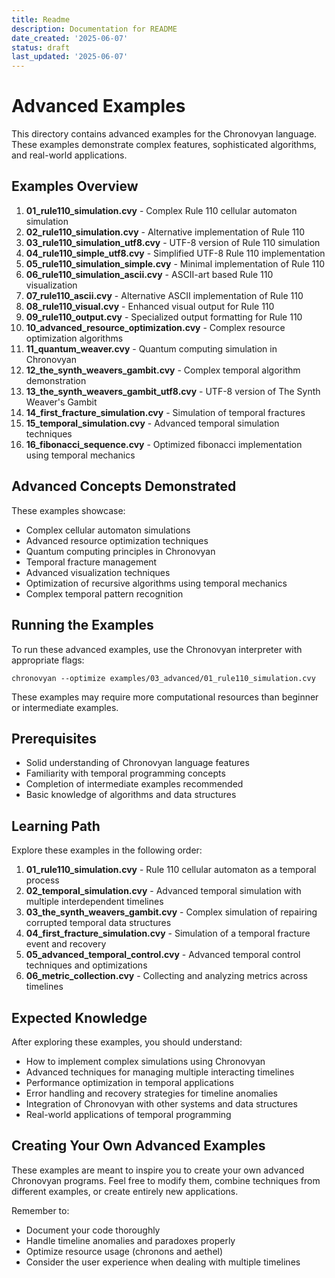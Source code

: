 ```yaml
---
title: Readme
description: Documentation for README
date_created: '2025-06-07'
status: draft
last_updated: '2025-06-07'
---
```


# Advanced Examples

This directory contains advanced examples for the Chronovyan language. These examples demonstrate complex features, sophisticated algorithms, and real-world applications.

## Examples Overview

1. **01_rule110_simulation.cvy** - Complex Rule 110 cellular automaton simulation
2. **02_rule110_simulation.cvy** - Alternative implementation of Rule 110
3. **03_rule110_simulation_utf8.cvy** - UTF-8 version of Rule 110 simulation
4. **04_rule110_simple_utf8.cvy** - Simplified UTF-8 Rule 110 implementation
5. **05_rule110_simulation_simple.cvy** - Minimal implementation of Rule 110
6. **06_rule110_simulation_ascii.cvy** - ASCII-art based Rule 110 visualization
7. **07_rule110_ascii.cvy** - Alternative ASCII implementation of Rule 110
8. **08_rule110_visual.cvy** - Enhanced visual output for Rule 110
9. **09_rule110_output.cvy** - Specialized output formatting for Rule 110
10. **10_advanced_resource_optimization.cvy** - Complex resource optimization algorithms
11. **11_quantum_weaver.cvy** - Quantum computing simulation in Chronovyan
12. **12_the_synth_weavers_gambit.cvy** - Complex temporal algorithm demonstration
13. **13_the_synth_weavers_gambit_utf8.cvy** - UTF-8 version of The Synth Weaver's Gambit
14. **14_first_fracture_simulation.cvy** - Simulation of temporal fractures
15. **15_temporal_simulation.cvy** - Advanced temporal simulation techniques
16. **16_fibonacci_sequence.cvy** - Optimized fibonacci implementation using temporal mechanics

## Advanced Concepts Demonstrated

These examples showcase:

- Complex cellular automaton simulations
- Advanced resource optimization techniques
- Quantum computing principles in Chronovyan
- Temporal fracture management
- Advanced visualization techniques
- Optimization of recursive algorithms using temporal mechanics
- Complex temporal pattern recognition

## Running the Examples

To run these advanced examples, use the Chronovyan interpreter with appropriate flags:

```
chronovyan --optimize examples/03_advanced/01_rule110_simulation.cvy
```

These examples may require more computational resources than beginner or intermediate examples.

## Prerequisites

- Solid understanding of Chronovyan language features
- Familiarity with temporal programming concepts
- Completion of intermediate examples recommended
- Basic knowledge of algorithms and data structures

## Learning Path

Explore these examples in the following order:

1. **01_rule110_simulation.cvy** - Rule 110 cellular automaton as a temporal process
2. **02_temporal_simulation.cvy** - Advanced temporal simulation with multiple interdependent timelines
3. **03_the_synth_weavers_gambit.cvy** - Complex simulation of repairing corrupted temporal data structures
4. **04_first_fracture_simulation.cvy** - Simulation of a temporal fracture event and recovery
5. **05_advanced_temporal_control.cvy** - Advanced temporal control techniques and optimizations
6. **06_metric_collection.cvy** - Collecting and analyzing metrics across timelines

## Expected Knowledge

After exploring these examples, you should understand:

- How to implement complex simulations using Chronovyan
- Advanced techniques for managing multiple interacting timelines
- Performance optimization in temporal applications
- Error handling and recovery strategies for timeline anomalies
- Integration of Chronovyan with other systems and data structures
- Real-world applications of temporal programming

## Creating Your Own Advanced Examples

These examples are meant to inspire you to create your own advanced Chronovyan programs. Feel free to modify them, combine techniques from different examples, or create entirely new applications.

Remember to:
- Document your code thoroughly
- Handle timeline anomalies and paradoxes properly
- Optimize resource usage (chronons and aethel)
- Consider the user experience when dealing with multiple timelines 